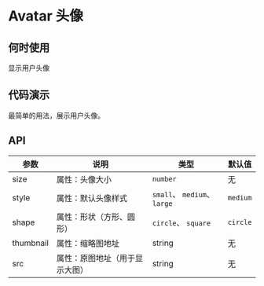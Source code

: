 
# Avatar 头像

## 何时使用

  显示用户头像

## 代码演示

<div class="grid-x grid-margin-x">
  <div class="medium-6 large-6 cell">
    <nt-example>
      <nt-example-showcase>
        <demo-avatar-basic></demo-avatar-basic>
      </nt-example-showcase>
      <nt-example-legend title="基本">
        最简单的用法，展示用户头像。
      </nt-example-legend>
      <nt-example-code [code]="basicCode"></nt-example-code>
    </nt-example>
  </div>
</div>


## API

| 参数 | 说明 | 类型 | 默认值 |
| --- | --- | --- | --- |
| size | 属性：头像大小 | `number` | 无 |
| style | 属性：默认头像样式 |  `small`、 `medium`、`large`  | `medium`|
| shape | 属性：形状（方形、圆形） |  `circle`、 `square` | `circle` |
| thumbnail | 属性：缩略图地址  | string | 无 |
| src | 属性：原图地址（用于显示大图）  | string | 无  |

